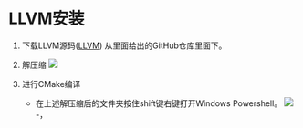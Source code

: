 # LLVM安装
1. 下载LLVM源码([LLVM](https://releases.llvm.org/download.html))
   从里面给出的GitHub仓库里面下。
2. 解压缩
   ![](https://raw.githubusercontent.com/hehuanxiang/PIgo/master/llvm-1.PNG?token=ALRSGDIBNJEEK35A2E5KDHTBM3GAQ)
3. 进行CMake编译

    - 在上述解压缩后的文件夹按住shift键右键打开Windows Powershell。
     ![](https://raw.githubusercontent.com/hehuanxiang/PIgo/master/llvm-2.jpg?token=ALRSGDN7AUSWEZA5WJHB6LTBM3GSY)
     -，
